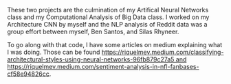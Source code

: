 These two projects are the culmination of my Artifical Neural Networks class and my Computational Analysis of Big Data class. I worked on my Architecture CNN by myself and the NLP analysis of Reddit data was a group effort between myself, Ben Santos, and Silas Rhyneer.

To go along with that code, I have some articles on medium explaining what I was doing. Those can be found https://riquelmev.medium.com/classifying-architectural-styles-using-neural-networks-96fb879c27a5 and https://riquelmev.medium.com/sentiment-analysis-in-nfl-fanbases-cf58e94826cc.
